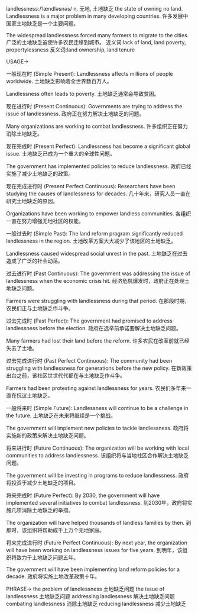 landlessness:/ˈlændləsnəs/
n.
无地, 土地缺乏
the state of owning no land.
Landlessness is a major problem in many developing countries.  许多发展中国家土地缺乏是一个主要问题。

The widespread landlessness forced many farmers to migrate to the cities. 广泛的土地缺乏迫使许多农民迁移到城市。
近义词:lack of land, land poverty, propertylessness
反义词:land ownership, land tenure


USAGE->

一般现在时 (Simple Present):
Landlessness affects millions of people worldwide. 土地缺乏影响着全世界数百万人。

Landlessness often leads to poverty. 土地缺乏通常会导致贫困。


现在进行时 (Present Continuous):
Governments are trying to address the issue of landlessness. 政府正在努力解决土地缺乏的问题。

Many organizations are working to combat landlessness. 许多组织正在努力消除土地缺乏。


现在完成时 (Present Perfect):
Landlessness has become a significant global issue. 土地缺乏已成为一个重大的全球性问题。

The government has implemented policies to reduce landlessness. 政府已经实施了减少土地缺乏的政策。


现在完成进行时 (Present Perfect Continuous):
Researchers have been studying the causes of landlessness for decades.  几十年来，研究人员一直在研究土地缺乏的原因。

Organizations have been working to empower landless communities. 各组织一直在努力增强无地社区的权能。


一般过去时 (Simple Past):
The land reform program significantly reduced landlessness in the region. 土地改革方案大大减少了该地区的土地缺乏。

Landlessness caused widespread social unrest in the past. 土地缺乏在过去造成了广泛的社会动荡。


过去进行时 (Past Continuous):
The government was addressing the issue of landlessness when the economic crisis hit. 经济危机爆发时，政府正在处理土地缺乏问题。

Farmers were struggling with landlessness during that period. 在那段时期，农民们正与土地缺乏作斗争。


过去完成时 (Past Perfect):
The government had promised to address landlessness before the election. 政府在选举前承诺要解决土地缺乏问题。

Many farmers had lost their land before the reform. 许多农民在改革前就已经失去了土地。


过去完成进行时 (Past Perfect Continuous):
The community had been struggling with landlessness for generations before the new policy. 在新政策出台之前，该社区世世代代都在与土地缺乏作斗争。

Farmers had been protesting against landlessness for years. 农民们多年来一直在抗议土地缺乏。


一般将来时 (Simple Future):
Landlessness will continue to be a challenge in the future. 土地缺乏在未来将继续是一个挑战。

The government will implement new policies to tackle landlessness. 政府将实施新的政策来解决土地缺乏问题。


将来进行时 (Future Continuous):
The organization will be working with local communities to address landlessness. 该组织将与当地社区合作解决土地缺乏问题。

The government will be investing in programs to reduce landlessness. 政府将投资于减少土地缺乏的项目。


将来完成时 (Future Perfect):
By 2030, the government will have implemented several initiatives to combat landlessness. 到2030年，政府将实施几项消除土地缺乏的举措。

The organization will have helped thousands of landless families by then. 到那时，该组织将帮助成千上万个无地家庭。


将来完成进行时 (Future Perfect Continuous):
By next year, the organization will have been working on landlessness issues for five years. 到明年，该组织将致力于土地缺乏问题五年。

The government will have been implementing land reform policies for a decade. 政府将实施土地改革政策十年。


PHRASE->
the problem of landlessness 土地缺乏问题
the issue of landlessness 土地缺乏问题
addressing landlessness  解决土地缺乏问题
combating landlessness  消除土地缺乏
reducing landlessness  减少土地缺乏
